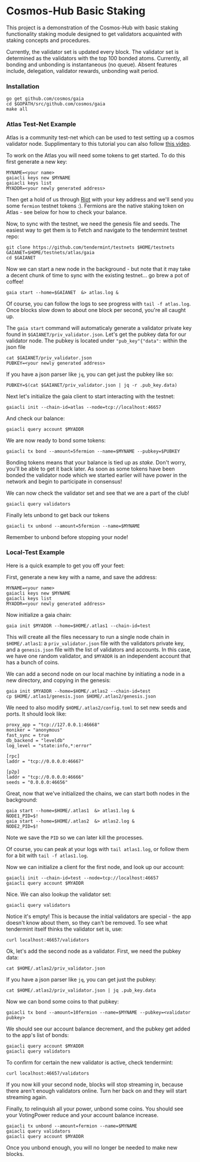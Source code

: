 # Cosmos-Hub Basic Staking

This project is a demonstration of the Cosmos-Hub with basic staking
functionality staking module designed to get validators acquainted
with staking concepts and procedures.

Currently, the validator set is updated every block. The validator set is
determined as the validators with the top 100 bonded atoms. Currently, all
bonding and unbonding is instantaneous (no queue). Absent features include,
delegation, validator rewards, unbonding wait period.

### Installation
```
go get github.com/cosmos/gaia 
cd $GOPATH/src/github.com/cosmos/gaia
make all
```

### Atlas Test-Net Example

Atlas is a community test-net which can be used to test setting up a cosmos validator node. 
Supplimentary to this tutorial you can also follow [this video](https://www.youtube.com/watch?v=B-shjoqvnnY).

To work on the Atlas you will need some tokens to get started. 
To do this first generate a new key: 

```
MYNAME=<your name>
gaiacli keys new $MYNAME
gaiacli keys list
MYADDR=<your newly generated address>
```

Then get a hold of us through [Riot](https://riot.im/app/#/room/#cosmos:matrix.org)
with your key address and we'll send you some `fermion` testnet tokens :).
Fermions are the native staking token on Atlas - see below for how to check your balance.


Now, to sync with the testnet, we need the genesis file and seeds.
The easiest way to get them is to Fetch and navigate to the tendermint testnet repo:
```
git clone https://github.com/tendermint/testnets $HOME/testnets
GAIANET=$HOME/testnets/atlas/gaia
cd $GAIANET
```

Now we can start a new node in the background - but note that it may take a decent 
chunk of time to sync with the existing testnet... go brew a pot of coffee! 

```
gaia start --home=$GAIANET  &> atlas.log &
```

Of course, you can follow the logs to see progress with `tail -f atlas.log`.
Once blocks slow down to about one block per second, you're all caught up.

The `gaia start` command will automaticaly generate a validator private key found in
`$GAIANET/priv_validator.json`. Let's get the pubkey data for our validator
node. The pubkey is located under `"pub_key"{"data":` within the json file

```
cat $GAIANET/priv_validator.json 
PUBKEY=<your newly generated address>  
```

If you have a json parser like `jq`, you can get just the pubkey like so:

```
PUBKEY=$(cat $GAIANET/priv_validator.json | jq -r .pub_key.data)
```

Next let's initialize the gaia client to start interacting with the testnet:

```
gaiacli init --chain-id=atlas --node=tcp://localhost:46657
```

And check our balance:

```
gaiacli query account $MYADDR
```

We are now ready to bond some tokens:

```
gaiacli tx bond --amount=5fermion --name=$MYNAME --pubkey=$PUBKEY
```

Bonding tokens means that your balance is tied up as _stake_. Don't worry,
you'll be able to get it back later. As soon as some tokens have been bonded
the validator node which we started earlier will have power in the network and
begin to participate in consensus!

We can now check the validator set and see that we are a part of the club!
```
gaiacli query validators
```

Finally lets unbond to get back our tokens

```
gaiacli tx unbond --amount=5fermion --name=$MYNAME
```

Remember to unbond before stopping your node!

### Local-Test Example

Here is a quick example to get you off your feet: 

First, generate a new key with a name, and save the address:

```
MYNAME=<your name>
gaiacli keys new $MYNAME
gaiacli keys list
MYADDR=<your newly generated address>
```
Now initialize a gaia chain:

```
gaia init $MYADDR --home=$HOME/.atlas1 --chain-id=test 
```

This will create all the files necessary to run a single node chain in `$HOME/.atlas1`:
a `priv_validator.json` file with the validators private key, and a `genesis.json` file 
with the list of validators and accounts. In this case, we have one random validator,
and `$MYADDR` is an independent account that has a bunch of coins.

We can add a second node on our local machine by initiating a node in a new directory,
and copying in the genesis:


```
gaia init $MYADDR --home=$HOME/.atlas2 --chain-id=test
cp $HOME/.atlas1/genesis.json $HOME/.atlas2/genesis.json
```

We need to also modify `$HOME/.atlas2/config.toml` to set new seeds and ports. It should look like:

```
proxy_app = "tcp://127.0.0.1:46668"
moniker = "anonymous"
fast_sync = true
db_backend = "leveldb"
log_level = "state:info,*:error"

[rpc]
laddr = "tcp://0.0.0.0:46667"

[p2p]
laddr = "tcp://0.0.0.0:46666"
seeds = "0.0.0.0:46656"
```

Great, now that we've initialized the chains, we can start both nodes in the background:

```
gaia start --home=$HOME/.atlas1  &> atlas1.log &
NODE1_PID=$!
gaia start --home=$HOME/.atlas2  &> atlas2.log &
NODE2_PID=$!
```

Note we save the `PID` so we can later kill the processes.

Of course, you can peak at your logs with `tail atlas1.log`, or follow them 
for a bit with `tail -f atlas1.log`.

Now we can initialize a client for the first node, and look up our account:

```
gaiacli init --chain-id=test --node=tcp://localhost:46657
gaiacli query account $MYADDR
```

Nice. We can also lookup the validator set:

```
gaiacli query validators
```

Notice it's empty! This is because the initial validators are special - 
the app doesn't know about them, so they can't be removed. To see what
tendermint itself thinks the validator set is, use:

```
curl localhost:46657/validators
```

Ok, let's add the second node as a validator. First, we need the pubkey data:

```
cat $HOME/.atlas2/priv_validator.json 
```

If you have a json parser like `jq`, you can get just the pubkey:

```
cat $HOME/.atlas2/priv_validator.json | jq .pub_key.data
```

Now we can bond some coins to that pubkey:

```
gaiacli tx bond --amount=10fermion --name=$MYNAME --pubkey=<validator pubkey>
```

We should see our account balance decrement, and the pubkey get added to the app's list of bonds:

```
gaiacli query account $MYADDR
gaiacli query validators
``` 

To confirm for certain the new validator is active, check tendermint:

```
curl localhost:46657/validators
```

If you now kill your second node, blocks will stop streaming in, because there aren't enough validators online.
Turn her back on and they will start streaming again.

Finally, to relinquish all your power, unbond some coins. You should see your
VotingPower reduce and your account balance increase.

```
gaiacli tx unbond --amount=fermion --name=$MYNAME
gaiacli query validators
gaiacli query account $MYADDR
``` 

Once you unbond enough, you will no longer be needed to make new blocks.
